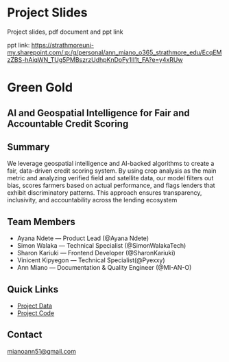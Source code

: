# Project Slides
Project slides, pdf document and ppt link

ppt link:
https://strathmoreuni-my.sharepoint.com/:p:/g/personal/ann_miano_o365_strathmore_edu/EcqEMzZBS-hAiqWN_TUg5PMBszrzUdhpKnDoFy1II1t_FA?e=y4xRUw

# Green Gold

## AI and Geospatial Intelligence for Fair and Accountable Credit Scoring
## Summary
We leverage geospatial intelligence and AI-backed algorithms to create a fair, data-driven credit scoring system. By using crop analysis as the main metric and analyzing verified field and satellite data, our model filters out bias, scores farmers based on actual performance, and flags lenders that exhibit discriminatory patterns. This approach ensures transparency, inclusivity, and accountability across the lending ecosystem

## Team Members
- Ayana Ndete — Product Lead (@Ayana Ndete)
- Simon Walaka — Technical Specialist (@SimonWalakaTech)
- Sharon Kariuki — Frontend Developer (@SharonKariuki)
- Vinicent Kipyegon — Technical Specialist(@Pyexxy)
- Ann Miano — Documentation & Quality Engineer (@MI-AN-O)

## Quick Links
- [Project Data](https://github.com/Green-Gold-Foundation/project-data)
- [Project Code](https://github.com/Green-Gold-Foundation/project-code/tree/main)

## Contact
mianoann51@gmail.com
